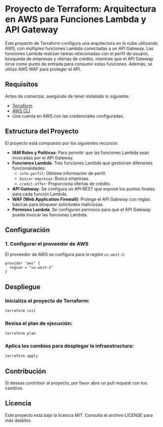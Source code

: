 # Proyecto de Terraform: Arquitectura en AWS para Funciones Lambda y API Gateway

Este proyecto de Terraform configura una arquitectura en la nube utilizando AWS, con múltiples funciones Lambda conectadas a un API Gateway. Las funciones Lambda realizan tareas relacionadas con el perfil de usuario, búsqueda de empresas y ofertas de crédito, mientras que el API Gateway sirve como punto de entrada para consumir estas funciones. Además, se utiliza AWS WAF para proteger el API.

## Requisitos

Antes de comenzar, asegúrate de tener instalado lo siguiente:

- [Terraform](https://www.terraform.io/downloads.html)
- [AWS CLI](https://aws.amazon.com/cli/)
- Una cuenta en AWS con las credenciales configuradas.

## Estructura del Proyecto

El proyecto está compuesto por los siguientes recursos:

- **IAM Roles y Políticas**: Para permitir que las funciones Lambda sean invocadas por el API Gateway.
- **Funciones Lambda**: Tres funciones Lambda que gestionan diferentes funcionalidades:
  - `info-perfil`: Obtiene información de perfil.
  - `buscar-empresas`: Busca empresas.
  - `credit-offer`: Proporciona ofertas de crédito.
- **API Gateway**: Se configura un API REST que expone los puntos finales para cada función Lambda.
- **WAF (Web Application Firewall)**: Protege el API Gateway con reglas básicas para bloquear solicitudes maliciosas.
- **Permisos Lambda**: Se configuran permisos para que el API Gateway pueda invocar las funciones Lambda.

## Configuración

### 1. Configurar el proveedor de AWS

El proveedor de AWS se configura para la región `us-west-2`:

```hcl
provider "aws" {
  region = "us-west-2"
}
```
## Despliegue
### Inicializa el proyecto de Terraform:
```bash
terraform init
```
### Revisa el plan de ejecución:

```bash
terraform plan
```
### Aplica los cambios para desplegar la infraestructura:

```bash
terraform apply
```


## Contribución
Si deseas contribuir al proyecto, por favor abre un pull request con tus cambios.

## Licencia
Este proyecto está bajo la licencia MIT. Consulta el archivo LICENSE para más detalles.


